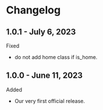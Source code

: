 # Changelog

## 1.0.1 - July 6, 2023
Fixed
* do not add home class if is_home.

## 1.0.0 - June 11, 2023
Added
* Our very first official release.